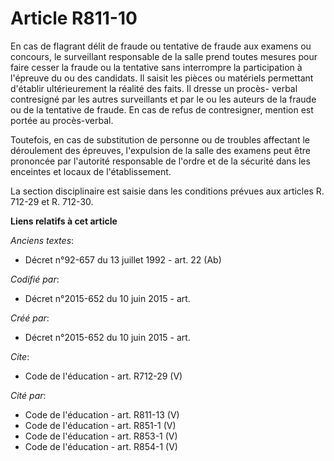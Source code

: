 # Article R811-10

En cas de flagrant délit de fraude ou tentative de fraude aux examens ou concours, le surveillant responsable de la salle
prend toutes mesures pour faire cesser la fraude ou la tentative sans interrompre la participation à l'épreuve du ou des
candidats. Il saisit les pièces ou matériels permettant d'établir ultérieurement la réalité des faits. Il dresse un procès-
verbal contresigné par les autres surveillants et par le ou les auteurs de la fraude ou de la tentative de fraude. En cas de
refus de contresigner, mention est portée au procès-verbal. 

Toutefois, en cas de substitution de personne ou de troubles affectant le déroulement des épreuves, l'expulsion de la salle
des examens peut être prononcée par l'autorité responsable de l'ordre et de la sécurité dans les enceintes et locaux de
l'établissement. 

La section disciplinaire est saisie dans les conditions prévues aux articles R. 712-29 et R. 712-30.

**Liens relatifs à cet article**

_Anciens textes_:

  - Décret n°92-657 du 13 juillet 1992 - art. 22 (Ab)

_Codifié par_:

  - Décret n°2015-652 du 10 juin 2015 - art.

_Créé par_:

  - Décret n°2015-652 du 10 juin 2015 - art.

_Cite_:

  - Code de l'éducation - art. R712-29 (V)

_Cité par_:

  - Code de l'éducation - art. R811-13 (V)
  - Code de l'éducation - art. R851-1 (V)
  - Code de l'éducation - art. R853-1 (V)
  - Code de l'éducation - art. R854-1 (V)
